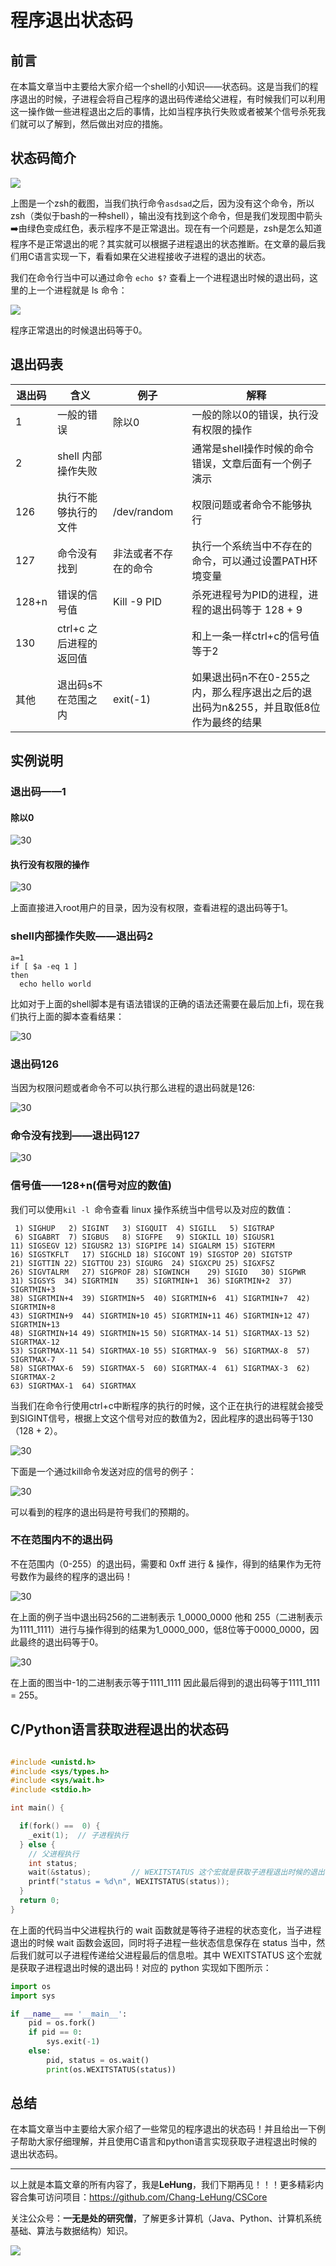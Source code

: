 # 程序退出状态码

## 前言

在本篇文章当中主要给大家介绍一个shell的小知识——状态码。这是当我们的程序退出的时候，子进程会将自己程序的退出码传递给父进程，有时候我们可以利用这一操作做一些进程退出之后的事情，比如当程序执行失败或者被某个信号杀死我们就可以了解到，然后做出对应的措施。

## 状态码简介

![](../../images/linux/command/29.png)

上图是一个zsh的截图，当我们执行命令`asdsad`之后，因为没有这个命令，所以zsh（类似于bash的一种shell），输出没有找到这个命令，但是我们发现图中箭头➡️由绿色变成红色，表示程序不是正常退出。现在有一个问题是，zsh是怎么知道程序不是正常退出的呢？其实就可以根据子进程退出的状态推断。在文章的最后我们用C语言实现一下，看看如果在父进程接收子进程的退出的状态。

我们在命令行当中可以通过命令 `echo $?` 查看上一个进程退出时候的退出码，这里的上一个进程就是 ls 命令：

![](../../images/linux/command/32.png)

程序正常退出的时候退出码等于0。

## 退出码表

| 退出码 | 含义                    | 例子                 | 解释                                                         |
| ------ | ----------------------- | -------------------- | ------------------------------------------------------------ |
| 1      | 一般的错误              | 除以0                | 一般的除以0的错误，执行没有权限的操作                        |
| 2      | shell 内部操作失败      |                      | 通常是shell操作时候的命令错误，文章后面有一个例子演示        |
| 126    | 执行不能够执行的文件    | /dev/random          | 权限问题或者命令不能够执行                                   |
| 127    | 命令没有找到            | 非法或者不存在的命令 | 执行一个系统当中不存在的命令，可以通过设置PATH环境变量       |
| 128+n  | 错误的信号值            | Kill -9 PID          | 杀死进程号为PID的进程，进程的退出码等于 128 + 9              |
| 130    | ctrl+c 之后进程的返回值 |                      | 和上一条一样ctrl+c的信号值等于2                              |
| 其他   | 退出码s不在范围之内     | exit(-1)             | 如果退出码n不在0-255之内，那么程序退出之后的退出码为n&255，并且取低8位作为最终的结果 |

## 实例说明

### 退出码——1

#### 除以0

![30](../../images/linux/command/30.png)

#### 执行没有权限的操作

![30](../../images/linux/command/31.png)

上面直接进入root用户的目录，因为没有权限，查看进程的退出码等于1。

### shell内部操作失败——退出码2

```shell
a=1
if [ $a -eq 1 ]
then
  echo hello world
```

比如对于上面的shell脚本是有语法错误的正确的语法还需要在最后加上fi，现在我们执行上面的脚本查看结果：

![30](../../images/linux/command/33.png)

### 退出码126

当因为权限问题或者命令不可以执行那么进程的退出码就是126:

![30](../../images/linux/command/34.png)

### 命令没有找到——退出码127

![30](../../images/linux/command/35.png)

### 信号值——128+n(信号对应的数值)

我们可以使用`kil -l `命令查看 linux 操作系统当中信号以及对应的数值：

```shell
 1) SIGHUP	 2) SIGINT	 3) SIGQUIT	 4) SIGILL	 5) SIGTRAP
 6) SIGABRT	 7) SIGBUS	 8) SIGFPE	 9) SIGKILL	10) SIGUSR1
11) SIGSEGV	12) SIGUSR2	13) SIGPIPE	14) SIGALRM	15) SIGTERM
16) SIGSTKFLT	17) SIGCHLD	18) SIGCONT	19) SIGSTOP	20) SIGTSTP
21) SIGTTIN	22) SIGTTOU	23) SIGURG	24) SIGXCPU	25) SIGXFSZ
26) SIGVTALRM	27) SIGPROF	28) SIGWINCH	29) SIGIO	30) SIGPWR
31) SIGSYS	34) SIGRTMIN	35) SIGRTMIN+1	36) SIGRTMIN+2	37) SIGRTMIN+3
38) SIGRTMIN+4	39) SIGRTMIN+5	40) SIGRTMIN+6	41) SIGRTMIN+7	42) SIGRTMIN+8
43) SIGRTMIN+9	44) SIGRTMIN+10	45) SIGRTMIN+11	46) SIGRTMIN+12	47) SIGRTMIN+13
48) SIGRTMIN+14	49) SIGRTMIN+15	50) SIGRTMAX-14	51) SIGRTMAX-13	52) SIGRTMAX-12
53) SIGRTMAX-11	54) SIGRTMAX-10	55) SIGRTMAX-9	56) SIGRTMAX-8	57) SIGRTMAX-7
58) SIGRTMAX-6	59) SIGRTMAX-5	60) SIGRTMAX-4	61) SIGRTMAX-3	62) SIGRTMAX-2
63) SIGRTMAX-1	64) SIGRTMAX
```

当我们在命令行使用ctrl+c中断程序的执行的时候，这个正在执行的进程就会接受到SIGINT信号，根据上文这个信号对应的数值为2，因此程序的退出码等于130（128 + 2）。

![30](../../images/linux/command/36.png)

下面是一个通过kill命令发送对应的信号的例子：

![30](../../images/linux/command/37.png)

可以看到的程序的退出码是符号我们的预期的。

### 不在范围内不的退出码

不在范围内（0-255）的退出码，需要和 0xff 进行 & 操作，得到的结果作为无符号数作为最终的程序的退出码！

![30](../../images/linux/command/38.png)

在上面的例子当中退出码256的二进制表示 1_0000_0000 他和 255（二进制表示为1111_1111）进行与操作得到的结果为1_0000_000，低8位等于0000_0000，因此最终的退出码等于0。

![30](../../images/linux/command/39.png)

在上面的图当中-1的二进制表示等于1111_1111 因此最后得到的退出码等于1111_1111 = 255。

## C/Python语言获取进程退出的状态码

```c

#include <unistd.h>
#include <sys/types.h>
#include <sys/wait.h>
#include <stdio.h>

int main() {

  if(fork() ==  0) {
    _exit(1);  // 子进程执行
  } else {
    // 父进程执行
    int status;
    wait(&status);         // WEXITSTATUS 这个宏就是获取子进程退出时候的退出码
    printf("status = %d\n", WEXITSTATUS(status));
  } 
  return 0;
}
```

在上面的代码当中父进程执行的 wait 函数就是等待子进程的状态变化，当子进程退出的时候 wait 函数会返回，同时将子进程一些状态信息保存在 status 当中，然后我们就可以子进程传递给父进程最后的信息啦。其中 WEXITSTATUS 这个宏就是获取子进程退出时候的退出码！对应的 python 实现如下图所示：

```py
import os
import sys

if __name__ == '__main__':
    pid = os.fork()
    if pid == 0:
        sys.exit(-1)
    else:
        pid, status = os.wait()
        print(os.WEXITSTATUS(status))

```



## 总结

在本篇文章当中主要给大家介绍了一些常见的程序退出的状态码！并且给出一下例子帮助大家仔细理解，并且使用C语言和python语言实现获取子进程退出时候的退出状态码。

---

以上就是本篇文章的所有内容了，我是**LeHung**，我们下期再见！！！更多精彩内容合集可访问项目：<https://github.com/Chang-LeHung/CSCore>

关注公众号：**一无是处的研究僧**，了解更多计算机（Java、Python、计算机系统基础、算法与数据结构）知识。

![](../../qrcode2.jpg)
